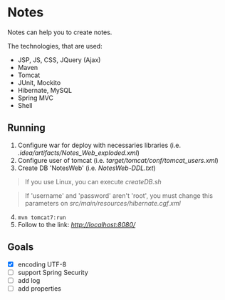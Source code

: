 # Notes
Notes can help you to create notes.

The technologies, that are used:
- JSP, JS, CSS, JQuery (Ajax)
- Maven
- Tomcat
- JUnit, Mockito
- Hibernate, MySQL
- Spring MVC
- Shell

## Running
1. Configure war for deploy with necessaries libraries (i.e. _.idea/artifacts/Notes_Web_exploded.xml_)
2. Configure user of tomcat (i.e. _target/tomcat/conf/tomcat_users.xml_)
3. Create DB 'NotesWeb' (i.e. _NotesWeb-DDL.txt_)

> If you use Linux, you can execute _createDB.sh_

> If 'username' and 'password' aren't 'root', you must change this parameters on _src/main/resources/hibernate.cgf.xml_

4. `mvn tomcat7:run`
5. Follow to the link: [_http://localhost:8080/_](http://localhost:8080")

## Goals
- [X] encoding UTF-8
- [ ] support Spring Security
- [ ] add log
- [ ] add properties